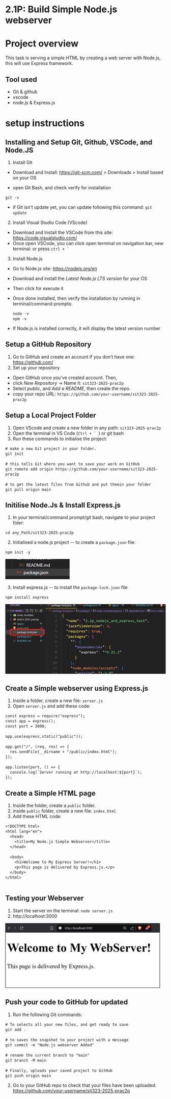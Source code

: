 # 2.1P: Build Simple Node.js webserver

# Project overview

This task is serving a simple HTML by creating a web server with Node.js, this will use Express framework.

## Tool used

- Git & github
- vscode
- node.js & Express.js

# setup instructions

## Installing and Setup Git, Github, VSCode, and Node.JS

1. Install Git

- Download and Install: https://git-scm.com/ > Downloads > Install based on your OS

- open Git Bash, and check verify for installation

```
git -v
```

- if Git isn't update yet, you can update following this command: `git update`

2. Install Visual Studio Code (VScode)

- Download and Install the VSCode from this site: https://code.visualstudio.com/
- Once open VSCode, you can click open terminal on navigation bar, new terminal: or press `` ctrl + ` ``

3. Install Node.js

- Go to Node.js site: https://nodejs.org/en
- Download and install the _Latest Node.js LTS version_ for your OS
- Then click for execute it

- Once done installed, then verify the installation by running in terminal/command prompts:
  ```
  node -v
  npm -v
  ```
- If Node.js is installed correctly, it will display the latest version number

## Setup a GitHub Repository

1. Go to GitHub and create an account if you don’t have one: https://github.com/
2. Set up your repository

- Open GitHub once you've created account. Then,
- click _New Repository_ -> Name it: `sit323-2025-prac2p`
- Select _public_, and _Add a README_, then create the repo.
- copy your repo URL: `https://github.com/your-username/sit323-2025-prac2p`

## Setup a Local Project Folder

1. Open VScode and create a new folder in any path: `sit323-2025-prac2p`
2. Open the terminal in VS Code (`` Ctrl + `  ``) or git bash
3. Run these commands to initialise the project:

```
# make a new Git project in your folder.
git init

# this tells Git where you want to save your work on GitHub
git remote add origin https://github.com/your-username/sit323-2025-prac2p

# to get the latest files from Github and put themin your folder
git pull origin main

```

## Initilise Node.Js & Install Express.js

1. In your terminal/command prompt/git bash, navigate to your project foler:

```
cd any_Path/sit323-2025-prac2p
```

2. Initialised a node.js project -- to create a `package.json` file:

```
npm init -y
```
![image alt](https://github.com/vinvincodes/sit323-2025-prac2p/blob/cbe7d575d3897c775dac36986e2928201a55a14c/npm%20init%20-y%20to%20create%20a%20package%20json.png)

3. Install express.js -- to install the `package-lock.json` file

```
npm install express
```
![image alt](https://github.com/vinvincodes/sit323-2025-prac2p/blob/cbe7d575d3897c775dac36986e2928201a55a14c/install%20expressjs_npm%20install%20express.png)

## Create a Simple webserver using Express.js

1. Inside a folder, create a new file: `server.js`
2. Open `server.js` and add these code:

```
const express = require("express");
const app = express();
const port = 3000;

app.use(express.static("public"));

app.get("/", (req, res) => {
  res.sendFile(__dirname + "/public/index.html");
});

app.listen(port, () => {
  console.log(`Server running at http://localhost:${port}`);
});

```

## Create a Simple HTML page

1. Inside the folder, create a `public` folder.
2. inside `public` folder, create a new file: `index.html`
3. Add these HTML code:

```
<!DOCTYPE html>
<html lang="en">
  <head>
    <title>My Node.js Simple Webserver</title>
  </head>

  <body>
    <h1>Welcome to My Express Server!</h1>
    <p>This page is delivered by Express.js.</p>
  </body>
</html>


```

## Testing your Webserver

1. Start the server on the terminal: `node server.js`
2. http://localhost:3000

![image alt](https://github.com/vinvincodes/sit323-2025-prac2p/blob/cbe7d575d3897c775dac36986e2928201a55a14c/welcome%20to%20my%20webserver%20by%20express.png)

## Push your code to GitHub for updated

1. Run the following Git commands:

```
# To selects all your new files, and get ready to save
git add .

# to saves the snapshot to your project with a message
git commit -m "Node.js webserver Added"

# rename the current branch to "main"
git branch -M main

# Finally, uploads your saved project to GitHub
git push origin main

```

2. Go to your GitHub repo to check that your files have been uploaded: https://github.com/your-username/sit323-2025-prac2p
